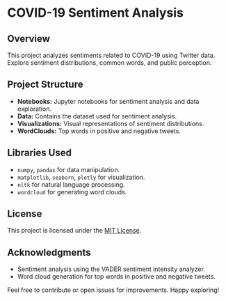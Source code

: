 # COVID-19 Sentiment Analysis

## Overview
This project analyzes sentiments related to COVID-19 using Twitter data. Explore sentiment distributions, common words, and public perception.

## Project Structure
- **Notebooks:** Jupyter notebooks for sentiment analysis and data exploration.
- **Data:** Contains the dataset used for sentiment analysis.
- **Visualizations:** Visual representations of sentiment distributions.
- **WordClouds:** Top words in positive and negative tweets.

## Libraries Used
- `numpy`, `pandas` for data manipulation.
- `matplotlib`, `seaborn`, `plotly` for visualization.
- `nltk` for natural language processing.
- `wordcloud` for generating word clouds.

## License
This project is licensed under the [MIT License](LICENSE).

## Acknowledgments
- Sentiment analysis using the VADER sentiment intensity analyzer.
- Word cloud generation for top words in positive and negative tweets.

Feel free to contribute or open issues for improvements. Happy exploring!

